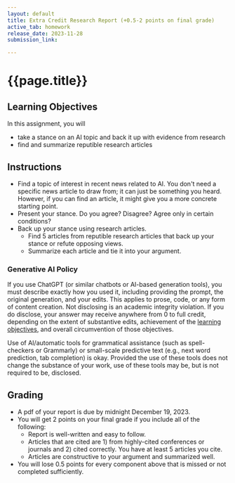 ```yaml
---
layout: default
title: Extra Credit Research Report (+0.5-2 points on final grade)
active_tab: homework
release_date: 2023-11-28
submission_link: 

---
```




{{page.title}}
=============================================================
## Learning Objectives
In this assignment, you will
- take a stance on an AI topic and back it up with evidence from research
- find and summarize reputible research articles

## Instructions
- Find a topic of interest in recent news related to AI. You don't need a specific news article to draw from; it can just be something you heard. However, if you can find an article, it might give you a more concrete starting point.
- Present your stance. Do you agree? Disagree? Agree only in certain conditions?
- Back up your stance using research articles.
  - Find 5 articles from reputible research articles that back up your stance or refute opposing views.
  - Summarize each article and tie it into your argument.


### Generative AI Policy

If you use ChatGPT (or similar chatbots or AI-based generation tools), you must describe exactly how you used it, including providing the prompt, the original generation, and your edits. This applies to prose, code, or any form of content creation. Not disclosing is an academic integrity violation. If you do disclose, your answer may receive anywhere from 0 to full credit, depending on the extent of substantive edits, achievement of the [learning objectives](#learning-objectives), and overall circumvention of those objectives.

Use of AI/automatic tools for grammatical assistance (such as spell-checkers or Grammarly) or small-scale predictive text (e.g., next word prediction, tab completion) is okay. Provided the use of these tools does not change the substance of your work, use of these tools may be, but is not required to be, disclosed.


## Grading
- A pdf of your report is due by midnight December 19, 2023.
- You will get 2 points on your final grade if you include all of the following:
  - Report is well-written and easy to follow.
  - Articles that are cited are 1) from highly-cited conferences or journals and 2) cited correctly. You have at least 5 articles you cite.
  - Articles are constructive to your argument and summarized well.
- You will lose 0.5 points for every component above that is missed or not completed sufficiently.
